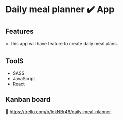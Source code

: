# Daily meal planner :heavy_check_mark: App

## Features

:star: This app will have feature to create daily meal plans.

## ToolS

- SASS
- JavaScript
- React

## Kanban board

:link: https://trello.com/b/ldkNBr48/daily-meal-planner
